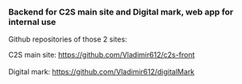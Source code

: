 <h3>Backend for C2S main site and Digital mark, web app for internal use</h3>

<p>Github repositories of those 2 sites: </p>

C2S main site: https://github.com/Vladimir612/c2s-front <br><br>
Digital mark: https://github.com/Vladimir612/digitalMark
